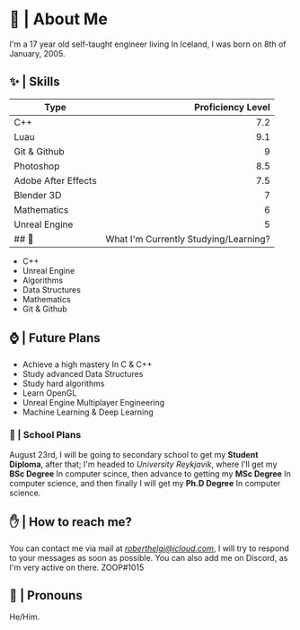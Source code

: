 # 🌟 | About Me
I'm a 17 year old self-taught engineer living In Iceland, I was born on 8th of January, 2005.
## ✨ | Skills
| Type | Proficiency Level |
|------| -----------------:|
| C++ | 7.2 |
| Luau | 9.1 |
| Git & Github | 9 |
| Photoshop | 8.5 |
| Adobe After Effects | 7.5 |
| Blender 3D | 7 |
| Mathematics | 6 |
| Unreal Engine | 5 |
## 📜 | What I'm Currently Studying/Learning?
- C++
- Unreal Engine
- Algorithms
- Data Structures
- Mathematics
- Git & Github
## ⌚ | Future Plans
- Achieve a high mastery In C & C++
- Study advanced Data Structures
- Study hard algorithms
- Learn OpenGL
- Unreal Engine Multiplayer Engineering
- Machine Learning & Deep Learning
### 🏫 | School Plans
August 23rd, I will be going to secondary school to get my **Student Diploma**, after that; I'm headed to *University Reykjavik*, where I'll get my **BSc Degree** In computer scince, then advance to getting my **MSc Degree** In computer science, and then finally I will get my **Ph.D Degree** In computer science.
## ✋ | How to reach me?
You can contact me via mail at *roberthelgi@icloud.com*, I will try to respond to your messages as soon as possible.
You can also add me on Discord, as I'm very active on there. ZOOP#1015
## 🙉 | Pronouns
He/Him.
<!--
**ZOOP1015/zoop1015** is a ✨ _special_ ✨ repository because its `README.md` (this file) appears on your GitHub profile.

Here are some ideas to get you started:

- 🔭 I’m currently working on ...
- 🌱 I’m currently learning ...
- 👯 I’m looking to collaborate on ...
- 🤔 I’m looking for help with ...
- 💬 Ask me about ...
- 📫 How to reach me: ...
- 😄 Pronouns: ...
- ⚡ Fun fact: ...
-->
